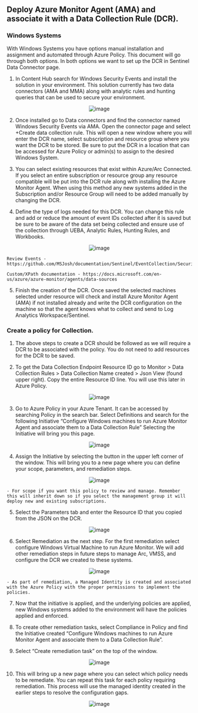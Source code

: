 ## Deploy Azure Monitor Agent (AMA) and associate it with a Data Collection Rule (DCR).

### Windows Systems

With Windows Systems you have options manual installation and assignment and automated through Azure Policy. This document will go through both options. In both options we want to set up the DCR in Sentinel Data Connector page.

1. In Content Hub search for Windows Security Events and install the solution in your environment. This solution currently has two data connectors (AMA and MMA) along with analytic rules and hunting queries that can be used to secure your environment.

<div style="text-align:center"><img src="https://github.com/MSJosh/documentation/assets/120500937/00915350-18ce-49b0-8c5f-ef7debd315f8" alt="image"></div>

2. Once installed go to Data connectors and find the connector named Windows Security Events via AMA. Open the connector page and select +Create data collection rule. This will open a new window where you will enter the DCR name, select subscription and resource group where you want the DCR to be stored. Be sure to put the DCR in a location that can be accessed for Azure Policy or admin(s) to assign to the desired Windows System. 

3. You can select existing resources that exist within Azure/Arc Connected. If you select an entire subscription or resource group any resource compatible will be put into the DCR rule along with installing the Azure Monitor Agent. When using this method any new systems added in the Subscription and/or Resource Group will need to be added manually by changing the DCR. 

4. Define the type of logs needed for this DCR. You can change this rule and add or reduce the amount of event IDs collected after it is saved but be sure to be aware of the data set being collected and ensure use of the collection through UEBA, Analytic Rules, Hunting Rules, and Workbooks. 

<div style="text-align:center"><img src="https://github.com/MSJosh/documentation/assets/120500937/6c429d22-e807-4616-8979-6800abb39b2a" alt="image"></div>

    Review Events - https://github.com/MSJosh/documentation/Sentinel/EventCollection/SecurityEvents.md

    Custom/XPath documentation - https://docs.microsoft.com/en-us/azure/azure-monitor/agents/data-sources


5. Finish the creation of the DCR. Once saved the selected machines selected under resource will check and install Azure Monitor Agent (AMA) if not installed already and write the DCR configuration on the machine so that the agent knows what to collect and send to Log Analytics Workspace/Sentinel. 

### Create a policy for Collection.

1. The above steps to create a DCR should be followed as we will require a DCR to be associated with the policy. You do not need to add resources for the DCR to be saved.

2. To get the Data Collection Endpoint Resource ID go to Monitor > Data Collection Rules > Data Collection Name created > Json View (found upper right). Copy the entire Resource ID line. You will use this later in Azure Policy.

<div style="text-align:center"><img src="https://github.com/MSJosh/documentation/assets/120500937/b55cfad3-3f77-48d5-8413-c6c26428ede3" alt="image"></div>

3. Go to Azure Policy in your Azure Tenant. It can be accessed by searching Policy in the search bar. Select Definitions and search for the following Initiative “Configure Windows machines to run Azure Monitor Agent and associate them to a Data Collection Rule” Selecting the Initiative will bring you this page.

<div style="text-align:center"><img src="https://github.com/MSJosh/documentation/assets/120500937/621a8e9c-9a03-4b76-90fb-72e14a86abab" alt="image"></div>

4. Assign the Initiative by selecting the button in the upper left corner of the window. This will bring you to a new page where you can define your scope, parameters, and remediation steps.

<div style="text-align:center"><img src="https://github.com/MSJosh/documentation/assets/120500937/0c92b1d3-fadd-493c-a733-79bc89bf0f30" alt="image"></div>

    - For scope if you want this policy to review and manage. Remember this will inherit down so if you select the management group it will deploy new and existing subscriptions.

5. Select the Parameters tab and enter the Resource ID that you copied from the JSON on the DCR.

<div style="text-align:center"><img src="https://github.com/MSJosh/documentation/assets/120500937/f01d9b17-1243-42c7-af07-f148c3da1b38" alt="image"></div>

6. Select Remediation as the next step. For the first remediation select configure Windows Virtual Machine to run Azure Monitor. We will add other remediation steps in future steps to manage Arc, VMSS, and configure the DCR we created to these systems.

<div style="text-align:center"><img src="https://github.com/MSJosh/documentation/assets/120500937/8f1a0150-f126-41e2-85ed-9d9e665a6d98" alt="image"></div>

    - As part of remediation, a Managed Identity is created and associated with the Azure Policy with the proper permissions to implement the policies.

7. Now that the initiative is applied, and the underlying policies are applied, new Windows systems added to the environment will have the policies applied and enforced.

8. To create other remediation tasks, select Compliance in Policy and find the Initiative created “Configure Windows machines to run Azure Monitor Agent and associate them to a Data Collection Rule”.

9. Select “Create remediation task” on the top of the window.

<div style="text-align:center"><img src="https://github.com/MSJosh/documentation/assets/120500937/2feb217d-c123-4875-8d81-fc7f5c27f418" alt="image"></div>

10. This will bring up a new page where you can select which policy needs to be remediate. You can repeat this task for each policy requiring remediation. This process will use the managed identity created in the earlier steps to resolve the configuration gaps.

<div style="text-align:center"><img src="https://github.com/MSJosh/documentation/assets/120500937/19c0453f-d1a6-4f26-ba87-7ff0860934ba" alt="image"></div>
